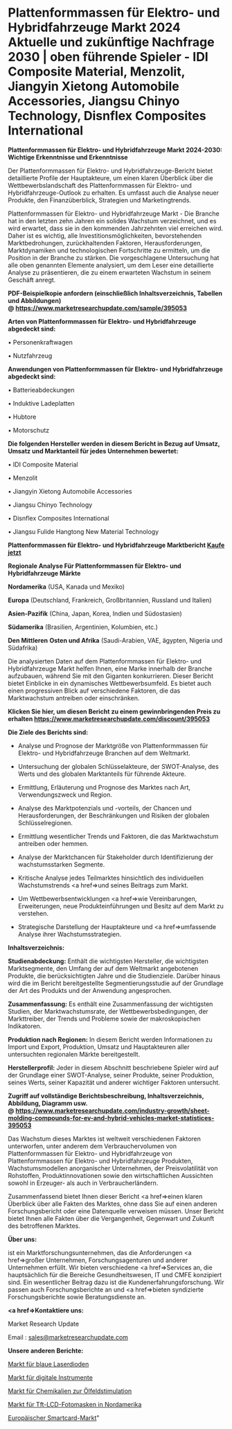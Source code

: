 # Plattenformmassen für Elektro- und Hybridfahrzeuge Markt 2024 Aktuelle und zukünftige Nachfrage 2030 | oben führende Spieler - IDI Composite Material, Menzolit, Jiangyin Xietong Automobile Accessories, Jiangsu Chinyo Technology, Disnflex Composites International

<strong>Plattenformmassen für Elektro- und Hybridfahrzeuge Markt 2024-2030: Wichtige Erkenntnisse und Erkenntnisse</strong>

Der Plattenformmassen für Elektro- und Hybridfahrzeuge-Bericht bietet detaillierte Profile der Hauptakteure, um einen klaren Überblick über die Wettbewerbslandschaft des Plattenformmassen für Elektro- und Hybridfahrzeuge-Outlook zu erhalten. Es umfasst auch die Analyse neuer Produkte, den Finanzüberblick, Strategien und Marketingtrends.

Plattenformmassen für Elektro- und Hybridfahrzeuge Markt - Die Branche hat in den letzten zehn Jahren ein solides Wachstum verzeichnet, und es wird erwartet, dass sie in den kommenden Jahrzehnten viel erreichen wird. Daher ist es wichtig, alle Investitionsmöglichkeiten, bevorstehenden Marktbedrohungen, zurückhaltenden Faktoren, Herausforderungen, Marktdynamiken und technologischen Fortschritte zu ermitteln, um die Position in der Branche zu stärken. Die vorgeschlagene Untersuchung hat alle oben genannten Elemente analysiert, um dem Leser eine detaillierte Analyse zu präsentieren, die zu einem erwarteten Wachstum in seinem Geschäft anregt.

<strong><b>PDF-Beispielkopie anfordern (einschließlich Inhaltsverzeichnis, Tabellen und Abbildungen) @ </b></strong><strong><a href=https://www.marketresearchupdate.com/sample/395053><strong>https://www.marketresearchupdate.com/sample/395053</u></a></strong></strong>

<strong>Arten von Plattenformmassen für Elektro- und Hybridfahrzeuge abgedeckt sind:</strong>

• Personenkraftwagen

• Nutzfahrzeug

<strong>Anwendungen von Plattenformmassen für Elektro- und Hybridfahrzeuge abgedeckt sind:</strong>

• Batterieabdeckungen

• Induktive Ladeplatten

• Hubtore

• Motorschutz

<strong>Die folgenden Hersteller werden in diesem Bericht in Bezug auf Umsatz, Umsatz und Marktanteil für jedes Unternehmen bewertet:</strong>

• IDI Composite Material

• Menzolit

• Jiangyin Xietong Automobile Accessories

• Jiangsu Chinyo Technology

• Disnflex Composites International

• Jiangsu Fulide Hangtong New Material Technology

<strong>Plattenformmassen für Elektro- und Hybridfahrzeuge Marktbericht <a href=https://www.marketresearchupdate.com/buynow/395053>Kaufe jetzt</a></strong>

<strong>Regionale Analyse Für Plattenformmassen für Elektro- und Hybridfahrzeuge Märkte</strong>

<strong>Nordamerika</strong> (USA, Kanada und Mexiko)

<strong>Europa</strong> (Deutschland, Frankreich, Großbritannien, Russland und Italien)

<strong>Asien-Pazifik</strong> (China, Japan, Korea, Indien und Südostasien)

<strong>Südamerika</strong> (Brasilien, Argentinien, Kolumbien, etc.)

<strong>Den Mittleren</strong> <strong>Osten und Afrika</strong> (Saudi-Arabien, VAE, ägypten, Nigeria und Südafrika)

Die analysierten Daten auf dem Plattenformmassen für Elektro- und Hybridfahrzeuge Markt helfen Ihnen, eine Marke innerhalb der Branche aufzubauen, während Sie mit den Giganten konkurrieren. Dieser Bericht bietet Einblicke in ein dynamisches Wettbewerbsumfeld. Es bietet auch einen progressiven Blick auf verschiedene Faktoren, die das Marktwachstum antreiben oder einschränken.

<strong>Klicken Sie hier, um diesen Bericht zu einem gewinnbringenden Preis zu erhalten
</strong><strong><a href=https://www.marketresearchupdate.com/discount/395053>https://www.marketresearchupdate.com/discount/395053</b></u></strong></a>

<strong>Die Ziele des Berichts sind:</strong>

- Analyse und Prognose der Marktgröße von Plattenformmassen für Elektro- und Hybridfahrzeuge Branchen auf dem Weltmarkt.

- Untersuchung der globalen Schlüsselakteure, der SWOT-Analyse, des Werts und des globalen Marktanteils für führende Akteure.

- Ermittlung, Erläuterung und Prognose des Marktes nach Art, Verwendungszweck und Region.

- Analyse des Marktpotenzials und -vorteils, der Chancen und Herausforderungen, der Beschränkungen und Risiken der globalen Schlüsselregionen.

- Ermittlung wesentlicher Trends und Faktoren, die das Marktwachstum antreiben oder hemmen.

- Analyse der Marktchancen für Stakeholder durch Identifizierung der wachstumsstarken Segmente.

- Kritische Analyse jedes Teilmarktes hinsichtlich des individuellen Wachstumstrends <a href=>und</a> seines Beitrags zum Markt.

- Um Wettbewerbsentwicklungen <a href=>wie</a> Vereinbarungen, Erweiterungen, neue Produkteinführungen und Besitz auf dem Markt zu verstehen.

- Strategische Darstellung der Hauptakteure und <a href=>umfas</a>sende Analyse ihrer Wachstumsstrategien.

<strong>Inhaltsverzeichnis:</strong>

<strong>Studienabdeckung:</strong> Enthält die wichtigsten Hersteller, die wichtigsten Marktsegmente, den Umfang der auf dem Weltmarkt angebotenen Produkte, die berücksichtigten Jahre und die Studienziele. Darüber hinaus wird die im Bericht bereitgestellte Segmentierungsstudie auf der Grundlage der Art des Produkts und der Anwendung angesprochen.

<strong>Zusammenfassung:</strong> Es enthält eine Zusammenfassung der wichtigsten Studien, der Marktwachstumsrate, der Wettbewerbsbedingungen, der Markttreiber, der Trends und Probleme sowie der makroskopischen Indikatoren.

<strong>Produktion nach Regionen:</strong> In diesem Bericht werden Informationen zu Import und Export, Produktion, Umsatz und Hauptakteuren aller untersuchten regionalen Märkte bereitgestellt.

<strong>Herstellerprofil:</strong> Jeder in diesem Abschnitt beschriebene Spieler wird auf der Grundlage einer SWOT-Analyse, seiner Produkte, seiner Produktion, seines Werts, seiner Kapazität und anderer wichtiger Faktoren untersucht.

<strong><b>Zugriff auf vollständige Berichtsbeschreibung, Inhaltsverzeichnis, Abbildung, Diagramm usw. @ </b></strong><strong><a href=https://www.marketresearchupdate.com/industry-growth/sheet-molding-compounds-for-ev-and-hybrid-vehicles-market-statistices-395053>https://www.marketresearchupdate.com/industry-growth/sheet-molding-compounds-for-ev-and-hybrid-vehicles-market-statistices-395053</a></strong>

Das Wachstum dieses Marktes ist weltweit verschiedenen Faktoren unterworfen, unter anderem dem Verbrauchervolumen von Plattenformmassen für Elektro- und Hybridfahrzeuge von Plattenformmassen für Elektro- und Hybridfahrzeuge Produkten, Wachstumsmodellen anorganischer Unternehmen, der Preisvolatilität von Rohstoffen, Produktinnovationen sowie den wirtschaftlichen Aussichten sowohl in Erzeuger- als auch in Verbraucherländern.

Zusammenfassend bietet Ihnen dieser Bericht <a href=>einen</a> klaren Überblick über alle Fakten des Marktes, ohne dass Sie auf einen anderen Forschungsbericht oder eine Datenquelle verweisen müssen. Unser Bericht bietet Ihnen alle Fakten über die Vergangenheit, Gegenwart und Zukunft des betroffenen Marktes.

<strong>Über uns:</strong>

 ist ein Marktforschungsunternehmen, das die Anforderungen <a href=>großer</a> Unternehmen, Forschungsagenturen und anderer Unternehmen erfüllt. Wir bieten verschiedene <a href=>Services</a> an, die hauptsächlich für die Bereiche Gesundheitswesen, IT und CMFE konzipiert sind. Ein wesentlicher Beitrag dazu ist die Kundenerfahrungsforschung. Wir passen auch Forschungsberichte an und <a href=>bieten</a> syndizierte Forschungsberichte sowie Beratungsdienste an.

<strong><a href=>Kontaktiere uns:</a></strong>

Market Research Update

Email : sales@marketresearchupdate.com

<strong>Unsere anderen Berichte:</strong>

<a href=https://www.linkedin.com/pulse/blue-laser-diodes-market-expected-witness-high>Markt für blaue Laserdioden</a>

<a href=https://www.linkedin.com/pulse/digital-instrument-market-size-historical>Markt für digitale Instrumente</a>

<a href=https://www.linkedin.com/pulse/oilfield-stimulation-chemicals-market-size-1f>Markt für Chemikalien zur Ölfeldstimulation</a>

<a href=https://www.linkedin.com/pulse/north-america-tft-lcd-photomask-market-2023-size-share>Markt für Tft-LCD-Fotomasken in Nordamerika</a>

<a href=https://www.linkedin.com/pulse/europe-smart-cards-market-size-share-trend>Europäischer Smartcard-Markt</a>"
